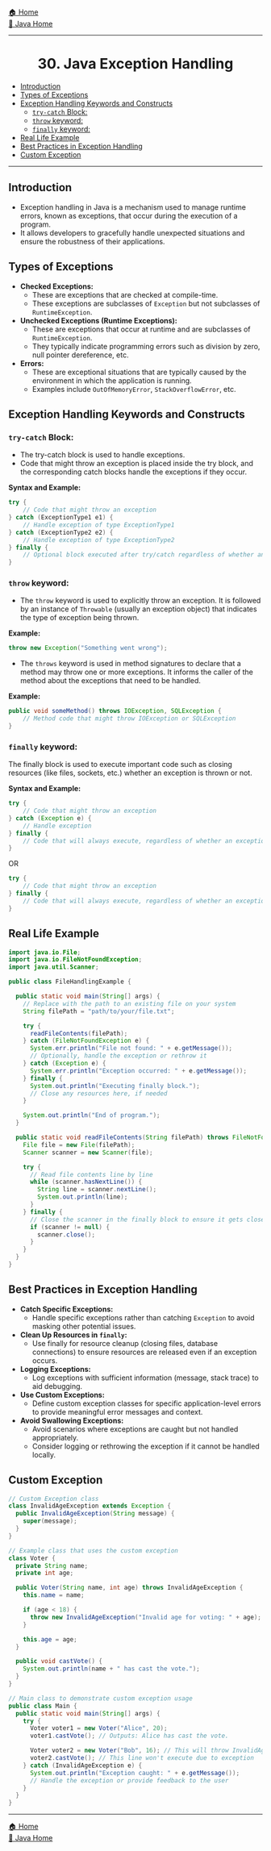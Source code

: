 [🏠 Home](../../../README.md) <br/>
[🍵 Java Home](../Java.md)

<hr/>

<h1 style="text-align: center">30. Java Exception Handling</h1>

- [Introduction](#introduction)
- [Types of Exceptions](#types-of-exceptions)
- [Exception Handling Keywords and Constructs](#exception-handling-keywords-and-constructs)
  - [`try-catch` Block:](#try-catch-block)
  - [`throw` keyword:](#throw-keyword)
  - [`finally` keyword:](#finally-keyword)
- [Real Life Example](#real-life-example)
- [Best Practices in Exception Handling](#best-practices-in-exception-handling)
- [Custom Exception](#custom-exception)

<hr/>

## Introduction

- Exception handling in Java is a mechanism used to manage runtime errors, known as exceptions, that occur during the execution of a program. 
- It allows developers to gracefully handle unexpected situations and ensure the robustness of their applications. 

## Types of Exceptions

- **Checked Exceptions:** 
  - These are exceptions that are checked at compile-time. 
  - These exceptions are subclasses of `Exception` but not subclasses of `RuntimeException`.
- **Unchecked Exceptions (Runtime Exceptions):** 
  - These are exceptions that occur at runtime and are subclasses of `RuntimeException`. 
  - They typically indicate programming errors such as division by zero, null pointer dereference, etc.
- **Errors:** 
  - These are exceptional situations that are typically caused by the environment in which the application is running. 
  - Examples include `OutOfMemoryError`, `StackOverflowError`, etc.

## Exception Handling Keywords and Constructs

### `try-catch` Block:

- The try-catch block is used to handle exceptions. 
- Code that might throw an exception is placed inside the try block, and the corresponding catch blocks handle the exceptions if they occur.

**Syntax and Example:**
```java
try {
    // Code that might throw an exception
} catch (ExceptionType1 e1) {
    // Handle exception of type ExceptionType1
} catch (ExceptionType2 e2) {
    // Handle exception of type ExceptionType2
} finally {
    // Optional block executed after try/catch regardless of whether an exception occurred or not
}
```

### `throw` keyword:

- The `throw` keyword is used to explicitly throw an exception. It is followed by an instance of `Throwable` (usually an exception object) that indicates the type of exception being thrown.

**Example:**
```java
throw new Exception("Something went wrong");
```

- The `throws` keyword is used in method signatures to declare that a method may throw one or more exceptions. It informs the caller of the method about the exceptions that need to be handled.

**Example:**
```java
public void someMethod() throws IOException, SQLException {
    // Method code that might throw IOException or SQLException
}
```

### `finally` keyword:

The finally block is used to execute important code such as closing resources (like files, sockets, etc.) whether an exception is thrown or not.

**Syntax and Example:**
```java
try {
    // Code that might throw an exception
} catch (Exception e) {
    // Handle exception
} finally {
    // Code that will always execute, regardless of whether an exception occurred or not
}
```
OR
```java
try {
    // Code that might throw an exception
} finally {
    // Code that will always execute, regardless of whether an exception occurred or not
}
```
## Real Life Example

```java
import java.io.File;
import java.io.FileNotFoundException;
import java.util.Scanner;

public class FileHandlingExample {

  public static void main(String[] args) {
    // Replace with the path to an existing file on your system
    String filePath = "path/to/your/file.txt";

    try {
      readFileContents(filePath);
    } catch (FileNotFoundException e) {
      System.err.println("File not found: " + e.getMessage());
      // Optionally, handle the exception or rethrow it
    } catch (Exception e) {
      System.err.println("Exception occurred: " + e.getMessage());
    } finally {
      System.out.println("Executing finally block.");
      // Close any resources here, if needed
    }

    System.out.println("End of program.");
  }

  public static void readFileContents(String filePath) throws FileNotFoundException {
    File file = new File(filePath);
    Scanner scanner = new Scanner(file);

    try {
      // Read file contents line by line
      while (scanner.hasNextLine()) {
        String line = scanner.nextLine();
        System.out.println(line);
      }
    } finally {
      // Close the scanner in the finally block to ensure it gets closed
      if (scanner != null) {
        scanner.close();
      }
    }
  }
}
```

## Best Practices in Exception Handling

- **Catch Specific Exceptions:**
  - Handle specific exceptions rather than catching `Exception` to avoid masking other potential issues.
- **Clean Up Resources in `finally`:**
  - Use finally for resource cleanup (closing files, database connections) to ensure resources are released even if an exception occurs.
- **Logging Exceptions:**
  - Log exceptions with sufficient information (message, stack trace) to aid debugging.
- **Use Custom Exceptions:**
  - Define custom exception classes for specific application-level errors to provide meaningful error messages and context.
- **Avoid Swallowing Exceptions:**
  - Avoid scenarios where exceptions are caught but not handled appropriately. 
  - Consider logging or rethrowing the exception if it cannot be handled locally.

## Custom Exception

```java
// Custom Exception class
class InvalidAgeException extends Exception {
  public InvalidAgeException(String message) {
    super(message);
  }
}

// Example class that uses the custom exception
class Voter {
  private String name;
  private int age;

  public Voter(String name, int age) throws InvalidAgeException {
    this.name = name;

    if (age < 18) {
      throw new InvalidAgeException("Invalid age for voting: " + age);
    }

    this.age = age;
  }

  public void castVote() {
    System.out.println(name + " has cast the vote.");
  }
}

// Main class to demonstrate custom exception usage
public class Main {
  public static void main(String[] args) {
    try {
      Voter voter1 = new Voter("Alice", 20);
      voter1.castVote(); // Outputs: Alice has cast the vote.

      Voter voter2 = new Voter("Bob", 16); // This will throw InvalidAgeException
      voter2.castVote(); // This line won't execute due to exception
    } catch (InvalidAgeException e) {
      System.out.println("Exception caught: " + e.getMessage());
      // Handle the exception or provide feedback to the user
    }
  }
}
```

<hr/>

[🏠 Home](../../../README.md) <br/>
[🍵 Java Home](../Java.md)
